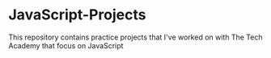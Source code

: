 # JavaScript-Projects

This repository contains practice projects that I've worked on with The Tech Academy that focus on JavaScript 
